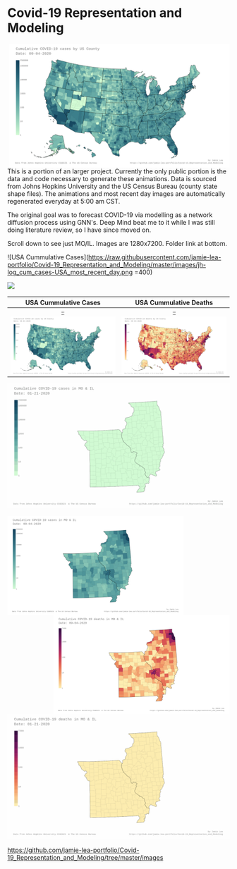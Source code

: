 # Covid-19 Representation and Modeling
<img align="right" width="500" src=images/jh-log_cum_cases-USA_most_recent_day.png>This is a portion of an larger project.  Currently the only public portion is the data and code necessary to generate these animations.  Data is sourced from Johns Hopkins University and the US Census Bureau (county state shape files).  The animations and most recent day images are automatically regenerated everyday at 5:00 am CST.

The original goal was to forecast COVID-19 via modelling as a network diffusion process using GNN's.  Deep Mind beat me to it while I was still doing literature review, so I have since moved on.

Scroll down to see just MO/IL.  Images are 1280x7200.  Folder link at bottom.

![USA Cummulative Cases](https://raw.githubusercontent.com/jamie-lea-portfolio/Covid-19_Representation_and_Modeling/master/images/jh-log_cum_cases-USA_most_recent_day.png =400)

<img src=images/jh-log_cum_cases-USA_anim.gif>

USA Cummulative Cases             |  USA Cummulative Deaths
:-------------------------:|:-------------------------:
:<img align="left" width="400" src=images/jh-log_cum_cases-USA_most_recent_day.png>:|:<img align="right" width="400" src=images/jh-log_cum_deaths-USA_most_recent_day.png>:


<img src=images/jh-log_cum_cases-MO_IL_anim.gif>
<p>
<img align="left" width="400" src=images/jh-log_cum_cases-MO_IL_most_recent_day.png>
<img align="right" width="400" src=images/jh-log_cum_deaths-MO_IL_most_recent_day.png>
</p>
<img src=images/jh-log_cum_deaths-MO_IL_anim.gif>

https://github.com/jamie-lea-portfolio/Covid-19_Representation_and_Modeling/tree/master/images
